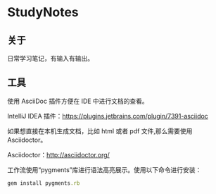 # StudyNotes

关于
-------
日常学习笔记，有输入有输出。

工具
-------
使用 AsciiDoc 插件方便在 IDE 中进行文档的查看。

IntelliJ IDEA 插件：https://plugins.jetbrains.com/plugin/7391-asciidoc

如果想直接在本机生成文档，比如 html 或者 pdf 文件,那么需要使用 Asciidoctor。
 
Asciidoctor：http://asciidoctor.org/

工作流使用“pygments”库进行语法高亮展示。使用以下命令进行安装：
```ruby 
gem install pygments.rb 